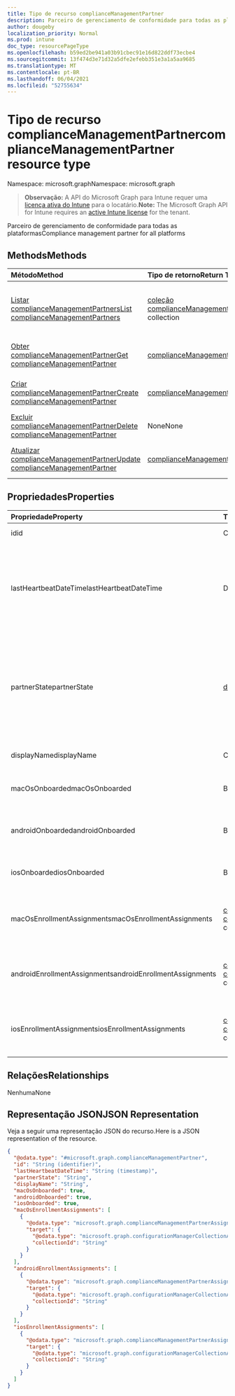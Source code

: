 ```yaml
---
title: Tipo de recurso complianceManagementPartner
description: Parceiro de gerenciamento de conformidade para todas as plataformas
author: dougeby
localization_priority: Normal
ms.prod: intune
doc_type: resourcePageType
ms.openlocfilehash: b59ed2be941a03b91cbec91e16d822ddf73ecbe4
ms.sourcegitcommit: 13f474d3e71d32a5dfe2efebb351e3a1a5aa9685
ms.translationtype: MT
ms.contentlocale: pt-BR
ms.lasthandoff: 06/04/2021
ms.locfileid: "52755634"
---
```

# <a name="compliancemanagementpartner-resource-type"></a><span data-ttu-id="8488a-103">Tipo de recurso complianceManagementPartner</span><span class="sxs-lookup"><span data-stu-id="8488a-103">complianceManagementPartner resource type</span></span>

<span data-ttu-id="8488a-104">Namespace: microsoft.graph</span><span class="sxs-lookup"><span data-stu-id="8488a-104">Namespace: microsoft.graph</span></span>

> <span data-ttu-id="8488a-105">**Observação:** A API do Microsoft Graph para Intune requer uma [licença ativa do Intune](https://go.microsoft.com/fwlink/?linkid=839381) para o locatário.</span><span class="sxs-lookup"><span data-stu-id="8488a-105">**Note:** The Microsoft Graph API for Intune requires an [active Intune license](https://go.microsoft.com/fwlink/?linkid=839381) for the tenant.</span></span>

<span data-ttu-id="8488a-106">Parceiro de gerenciamento de conformidade para todas as plataformas</span><span class="sxs-lookup"><span data-stu-id="8488a-106">Compliance management partner for all platforms</span></span>

## <a name="methods"></a><span data-ttu-id="8488a-107">Methods</span><span class="sxs-lookup"><span data-stu-id="8488a-107">Methods</span></span>
|<span data-ttu-id="8488a-108">Método</span><span class="sxs-lookup"><span data-stu-id="8488a-108">Method</span></span>|<span data-ttu-id="8488a-109">Tipo de retorno</span><span class="sxs-lookup"><span data-stu-id="8488a-109">Return Type</span></span>|<span data-ttu-id="8488a-110">Descrição</span><span class="sxs-lookup"><span data-stu-id="8488a-110">Description</span></span>|
|:---|:---|:---|
|[<span data-ttu-id="8488a-111">Listar complianceManagementPartners</span><span class="sxs-lookup"><span data-stu-id="8488a-111">List complianceManagementPartners</span></span>](../api/intune-onboarding-compliancemanagementpartner-list.md)|<span data-ttu-id="8488a-112">[coleção complianceManagementPartner](../resources/intune-onboarding-compliancemanagementpartner.md)</span><span class="sxs-lookup"><span data-stu-id="8488a-112">[complianceManagementPartner](../resources/intune-onboarding-compliancemanagementpartner.md) collection</span></span>|<span data-ttu-id="8488a-113">Listar propriedades e relações dos [objetos complianceManagementPartner.](../resources/intune-onboarding-compliancemanagementpartner.md)</span><span class="sxs-lookup"><span data-stu-id="8488a-113">List properties and relationships of the [complianceManagementPartner](../resources/intune-onboarding-compliancemanagementpartner.md) objects.</span></span>|
|[<span data-ttu-id="8488a-114">Obter complianceManagementPartner</span><span class="sxs-lookup"><span data-stu-id="8488a-114">Get complianceManagementPartner</span></span>](../api/intune-onboarding-compliancemanagementpartner-get.md)|[<span data-ttu-id="8488a-115">complianceManagementPartner</span><span class="sxs-lookup"><span data-stu-id="8488a-115">complianceManagementPartner</span></span>](../resources/intune-onboarding-compliancemanagementpartner.md)|<span data-ttu-id="8488a-116">Ler propriedades e relações do [objeto complianceManagementPartner.](../resources/intune-onboarding-compliancemanagementpartner.md)</span><span class="sxs-lookup"><span data-stu-id="8488a-116">Read properties and relationships of the [complianceManagementPartner](../resources/intune-onboarding-compliancemanagementpartner.md) object.</span></span>|
|[<span data-ttu-id="8488a-117">Criar complianceManagementPartner</span><span class="sxs-lookup"><span data-stu-id="8488a-117">Create complianceManagementPartner</span></span>](../api/intune-onboarding-compliancemanagementpartner-create.md)|[<span data-ttu-id="8488a-118">complianceManagementPartner</span><span class="sxs-lookup"><span data-stu-id="8488a-118">complianceManagementPartner</span></span>](../resources/intune-onboarding-compliancemanagementpartner.md)|<span data-ttu-id="8488a-119">Crie um novo [objeto complianceManagementPartner.](../resources/intune-onboarding-compliancemanagementpartner.md)</span><span class="sxs-lookup"><span data-stu-id="8488a-119">Create a new [complianceManagementPartner](../resources/intune-onboarding-compliancemanagementpartner.md) object.</span></span>|
|[<span data-ttu-id="8488a-120">Excluir complianceManagementPartner</span><span class="sxs-lookup"><span data-stu-id="8488a-120">Delete complianceManagementPartner</span></span>](../api/intune-onboarding-compliancemanagementpartner-delete.md)|<span data-ttu-id="8488a-121">None</span><span class="sxs-lookup"><span data-stu-id="8488a-121">None</span></span>|<span data-ttu-id="8488a-122">Exclui um [complianceManagementPartner](../resources/intune-onboarding-compliancemanagementpartner.md).</span><span class="sxs-lookup"><span data-stu-id="8488a-122">Deletes a [complianceManagementPartner](../resources/intune-onboarding-compliancemanagementpartner.md).</span></span>|
|[<span data-ttu-id="8488a-123">Atualizar complianceManagementPartner</span><span class="sxs-lookup"><span data-stu-id="8488a-123">Update complianceManagementPartner</span></span>](../api/intune-onboarding-compliancemanagementpartner-update.md)|[<span data-ttu-id="8488a-124">complianceManagementPartner</span><span class="sxs-lookup"><span data-stu-id="8488a-124">complianceManagementPartner</span></span>](../resources/intune-onboarding-compliancemanagementpartner.md)|<span data-ttu-id="8488a-125">Atualize as propriedades de [um objeto complianceManagementPartner.](../resources/intune-onboarding-compliancemanagementpartner.md)</span><span class="sxs-lookup"><span data-stu-id="8488a-125">Update the properties of a [complianceManagementPartner](../resources/intune-onboarding-compliancemanagementpartner.md) object.</span></span>|

## <a name="properties"></a><span data-ttu-id="8488a-126">Propriedades</span><span class="sxs-lookup"><span data-stu-id="8488a-126">Properties</span></span>
|<span data-ttu-id="8488a-127">Propriedade</span><span class="sxs-lookup"><span data-stu-id="8488a-127">Property</span></span>|<span data-ttu-id="8488a-128">Tipo</span><span class="sxs-lookup"><span data-stu-id="8488a-128">Type</span></span>|<span data-ttu-id="8488a-129">Descrição</span><span class="sxs-lookup"><span data-stu-id="8488a-129">Description</span></span>|
|:---|:---|:---|
|<span data-ttu-id="8488a-130">id</span><span class="sxs-lookup"><span data-stu-id="8488a-130">id</span></span>|<span data-ttu-id="8488a-131">Cadeia de caracteres</span><span class="sxs-lookup"><span data-stu-id="8488a-131">String</span></span>|<span data-ttu-id="8488a-132">ID da entidade</span><span class="sxs-lookup"><span data-stu-id="8488a-132">Id of the entity</span></span>|
|<span data-ttu-id="8488a-133">lastHeartbeatDateTime</span><span class="sxs-lookup"><span data-stu-id="8488a-133">lastHeartbeatDateTime</span></span>|<span data-ttu-id="8488a-134">DateTimeOffset</span><span class="sxs-lookup"><span data-stu-id="8488a-134">DateTimeOffset</span></span>|<span data-ttu-id="8488a-135">Timestamp de última pulsação depois que o administrador entrou no parceiro de gerenciamento de conformidade</span><span class="sxs-lookup"><span data-stu-id="8488a-135">Timestamp of last heartbeat after admin onboarded to the compliance management partner</span></span>|
|<span data-ttu-id="8488a-136">partnerState</span><span class="sxs-lookup"><span data-stu-id="8488a-136">partnerState</span></span>|[<span data-ttu-id="8488a-137">deviceManagementPartnerTenantState</span><span class="sxs-lookup"><span data-stu-id="8488a-137">deviceManagementPartnerTenantState</span></span>](../resources/intune-onboarding-devicemanagementpartnertenantstate.md)|<span data-ttu-id="8488a-138">Estado do parceiro desse locatário.</span><span class="sxs-lookup"><span data-stu-id="8488a-138">Partner state of this tenant.</span></span> <span data-ttu-id="8488a-139">Os possíveis valores são: `unknown`, `unavailable`, `enabled`, `terminated`, `rejected`, `unresponsive`.</span><span class="sxs-lookup"><span data-stu-id="8488a-139">Possible values are: `unknown`, `unavailable`, `enabled`, `terminated`, `rejected`, `unresponsive`.</span></span>|
|<span data-ttu-id="8488a-140">displayName</span><span class="sxs-lookup"><span data-stu-id="8488a-140">displayName</span></span>|<span data-ttu-id="8488a-141">Cadeia de caracteres</span><span class="sxs-lookup"><span data-stu-id="8488a-141">String</span></span>|<span data-ttu-id="8488a-142">Nome de exibição de parceiro</span><span class="sxs-lookup"><span data-stu-id="8488a-142">Partner display name</span></span>|
|<span data-ttu-id="8488a-143">macOsOnboarded</span><span class="sxs-lookup"><span data-stu-id="8488a-143">macOsOnboarded</span></span>|<span data-ttu-id="8488a-144">Booliano</span><span class="sxs-lookup"><span data-stu-id="8488a-144">Boolean</span></span>|<span data-ttu-id="8488a-145">Parceiro a bordo para dispositivos Mac.</span><span class="sxs-lookup"><span data-stu-id="8488a-145">Partner onboarded for Mac devices.</span></span>|
|<span data-ttu-id="8488a-146">androidOnboarded</span><span class="sxs-lookup"><span data-stu-id="8488a-146">androidOnboarded</span></span>|<span data-ttu-id="8488a-147">Booliano</span><span class="sxs-lookup"><span data-stu-id="8488a-147">Boolean</span></span>|<span data-ttu-id="8488a-148">Parceiro a bordo para dispositivos Android.</span><span class="sxs-lookup"><span data-stu-id="8488a-148">Partner onboarded for Android devices.</span></span>|
|<span data-ttu-id="8488a-149">iosOnboarded</span><span class="sxs-lookup"><span data-stu-id="8488a-149">iosOnboarded</span></span>|<span data-ttu-id="8488a-150">Booliano</span><span class="sxs-lookup"><span data-stu-id="8488a-150">Boolean</span></span>|<span data-ttu-id="8488a-151">Parceiro internado para dispositivos ios.</span><span class="sxs-lookup"><span data-stu-id="8488a-151">Partner onboarded for ios devices.</span></span>|
|<span data-ttu-id="8488a-152">macOsEnrollmentAssignments</span><span class="sxs-lookup"><span data-stu-id="8488a-152">macOsEnrollmentAssignments</span></span>|<span data-ttu-id="8488a-153">[coleção complianceManagementPartnerAssignment](../resources/intune-onboarding-compliancemanagementpartnerassignment.md)</span><span class="sxs-lookup"><span data-stu-id="8488a-153">[complianceManagementPartnerAssignment](../resources/intune-onboarding-compliancemanagementpartnerassignment.md) collection</span></span>|<span data-ttu-id="8488a-154">Grupos de usuários que registram dispositivos Mac por meio de parceiros.</span><span class="sxs-lookup"><span data-stu-id="8488a-154">User groups which enroll Mac devices through partner.</span></span>|
|<span data-ttu-id="8488a-155">androidEnrollmentAssignments</span><span class="sxs-lookup"><span data-stu-id="8488a-155">androidEnrollmentAssignments</span></span>|<span data-ttu-id="8488a-156">[coleção complianceManagementPartnerAssignment](../resources/intune-onboarding-compliancemanagementpartnerassignment.md)</span><span class="sxs-lookup"><span data-stu-id="8488a-156">[complianceManagementPartnerAssignment](../resources/intune-onboarding-compliancemanagementpartnerassignment.md) collection</span></span>|<span data-ttu-id="8488a-157">Grupos de usuários que registram dispositivos Android por meio de parceiros.</span><span class="sxs-lookup"><span data-stu-id="8488a-157">User groups which enroll Android devices through partner.</span></span>|
|<span data-ttu-id="8488a-158">iosEnrollmentAssignments</span><span class="sxs-lookup"><span data-stu-id="8488a-158">iosEnrollmentAssignments</span></span>|<span data-ttu-id="8488a-159">[coleção complianceManagementPartnerAssignment](../resources/intune-onboarding-compliancemanagementpartnerassignment.md)</span><span class="sxs-lookup"><span data-stu-id="8488a-159">[complianceManagementPartnerAssignment](../resources/intune-onboarding-compliancemanagementpartnerassignment.md) collection</span></span>|<span data-ttu-id="8488a-160">Grupos de usuários que registram dispositivos ios por meio de parceiros.</span><span class="sxs-lookup"><span data-stu-id="8488a-160">User groups which enroll ios devices through partner.</span></span>|

## <a name="relationships"></a><span data-ttu-id="8488a-161">Relações</span><span class="sxs-lookup"><span data-stu-id="8488a-161">Relationships</span></span>
<span data-ttu-id="8488a-162">Nenhuma</span><span class="sxs-lookup"><span data-stu-id="8488a-162">None</span></span>

## <a name="json-representation"></a><span data-ttu-id="8488a-163">Representação JSON</span><span class="sxs-lookup"><span data-stu-id="8488a-163">JSON Representation</span></span>
<span data-ttu-id="8488a-164">Veja a seguir uma representação JSON do recurso.</span><span class="sxs-lookup"><span data-stu-id="8488a-164">Here is a JSON representation of the resource.</span></span>
<!-- {
  "blockType": "resource",
  "keyProperty": "id",
  "@odata.type": "microsoft.graph.complianceManagementPartner"
}
-->
``` json
{
  "@odata.type": "#microsoft.graph.complianceManagementPartner",
  "id": "String (identifier)",
  "lastHeartbeatDateTime": "String (timestamp)",
  "partnerState": "String",
  "displayName": "String",
  "macOsOnboarded": true,
  "androidOnboarded": true,
  "iosOnboarded": true,
  "macOsEnrollmentAssignments": [
    {
      "@odata.type": "microsoft.graph.complianceManagementPartnerAssignment",
      "target": {
        "@odata.type": "microsoft.graph.configurationManagerCollectionAssignmentTarget",
        "collectionId": "String"
      }
    }
  ],
  "androidEnrollmentAssignments": [
    {
      "@odata.type": "microsoft.graph.complianceManagementPartnerAssignment",
      "target": {
        "@odata.type": "microsoft.graph.configurationManagerCollectionAssignmentTarget",
        "collectionId": "String"
      }
    }
  ],
  "iosEnrollmentAssignments": [
    {
      "@odata.type": "microsoft.graph.complianceManagementPartnerAssignment",
      "target": {
        "@odata.type": "microsoft.graph.configurationManagerCollectionAssignmentTarget",
        "collectionId": "String"
      }
    }
  ]
}
```




